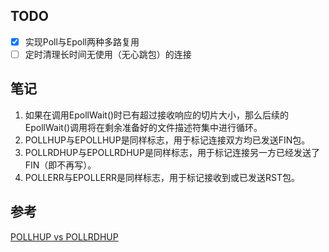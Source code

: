 ## TODO
- [x] 实现Poll与Epoll两种多路复用
- [ ] 定时清理长时间无使用（无心跳包）的连接

## 笔记
1. 如果在调用EpollWait()时已有超过接收响应的切片大小，那么后续的EpollWait()调用将在剩余准备好的文件描述符集中进行循环。
2. POLLHUP与EPOLLHUP是同样标志，用于标记连接双方均已发送FIN包。
3. POLLRDHUP与EPOLLRDHUP是同样标志，用于标记连接另一方已经发送了FIN（即不再写）。
4. POLLERR与EPOLLERR是同样标志，用于标记接收到或已发送RST包。

## 参考
[POLLHUP vs POLLRDHUP](https://stackoverflow.com/questions/56177060/pollhup-vs-pollrdhup)